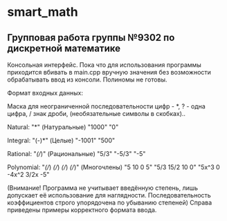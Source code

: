 # smart_math
<h2>Групповая работа группы №9302 по дискретной математике</h2>
Консольная интерфейс. Пока что для использования программы приходится вбивать в main.cpp вручную 
значения без возможности обрабатывать ввод из консоли. Полиномы не готовы. 

Формат входных данных:

Маска для неограниченной последовательности цифр - *, ? - одна цифра, / знак дроби, (необязательные символы в скобках)..

Natural: "*" (Натуральные)  "1000" "0"

Integral: "(-)*" (Целые)    "-1001" "500"

Rational: "*(/*)" (Рациональные) "5/3" "-5/3" "-5" 

Polynomial: "*(/*) *(/*) *(/*) *(/*)" (Многочлены) "5 10 0 5" "5/3 15/2 10 0" "5x^3 0 -4x^2 3/2x -5"

(Внимание! Программа не учитывает введённую степень, лишь допускает её использование для наглядности.
Последовательность коэффициентов строго упорядочена по убыванию степеней)
Справа приведены примеры корректного формата ввода. 
